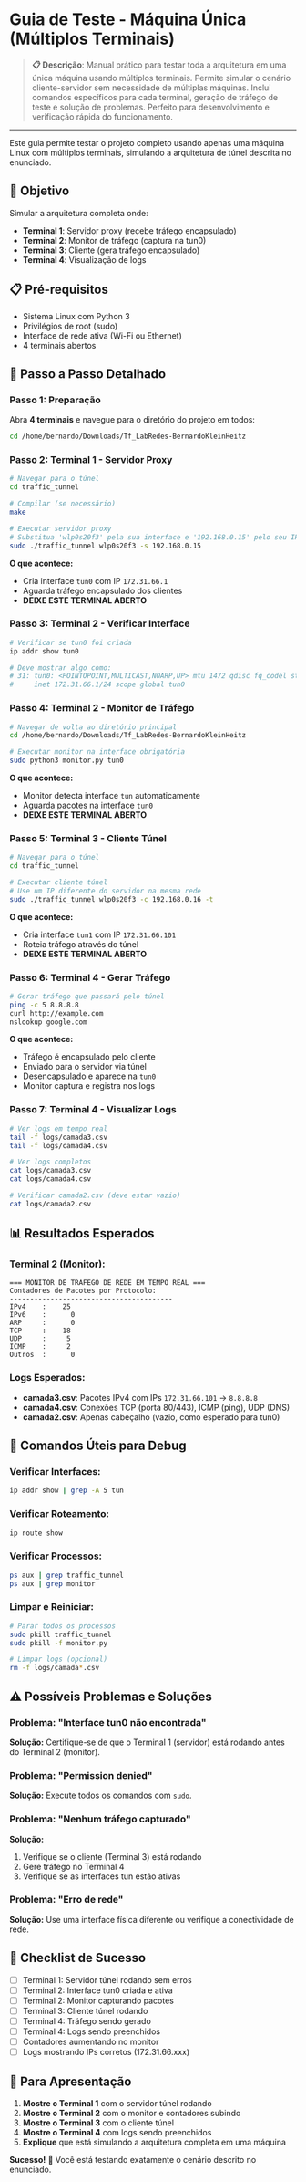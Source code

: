 # Guia de Teste - Máquina Única (Múltiplos Terminais)

> **📋 Descrição**: Manual prático para testar toda a arquitetura em uma única máquina usando múltiplos terminais. Permite simular o cenário cliente-servidor sem necessidade de múltiplas máquinas. Inclui comandos específicos para cada terminal, geração de tráfego de teste e solução de problemas. Perfeito para desenvolvimento e verificação rápida do funcionamento.

---

Este guia permite testar o projeto completo usando apenas uma máquina Linux com múltiplos terminais, simulando a arquitetura de túnel descrita no enunciado.

## 🎯 **Objetivo**
Simular a arquitetura completa onde:
- **Terminal 1**: Servidor proxy (recebe tráfego encapsulado)
- **Terminal 2**: Monitor de tráfego (captura na tun0)
- **Terminal 3**: Cliente (gera tráfego encapsulado)
- **Terminal 4**: Visualização de logs

## 📋 **Pré-requisitos**
- Sistema Linux com Python 3
- Privilégios de root (sudo)
- Interface de rede ativa (Wi-Fi ou Ethernet)
- 4 terminais abertos

## 🚀 **Passo a Passo Detalhado**

### **Passo 1: Preparação**
Abra **4 terminais** e navegue para o diretório do projeto em todos:
```bash
cd /home/bernardo/Downloads/Tf_LabRedes-BernardoKleinHeitz
```

### **Passo 2: Terminal 1 - Servidor Proxy**
```bash
# Navegar para o túnel
cd traffic_tunnel

# Compilar (se necessário)
make

# Executar servidor proxy
# Substitua 'wlp0s20f3' pela sua interface e '192.168.0.15' pelo seu IP
sudo ./traffic_tunnel wlp0s20f3 -s 192.168.0.15
```

**O que acontece:**
- Cria interface `tun0` com IP `172.31.66.1`
- Aguarda tráfego encapsulado dos clientes
- **DEIXE ESTE TERMINAL ABERTO**

### **Passo 3: Terminal 2 - Verificar Interface**
```bash
# Verificar se tun0 foi criada
ip addr show tun0

# Deve mostrar algo como:
# 31: tun0: <POINTOPOINT,MULTICAST,NOARP,UP> mtu 1472 qdisc fq_codel state UNKNOWN
#     inet 172.31.66.1/24 scope global tun0
```

### **Passo 4: Terminal 2 - Monitor de Tráfego**
```bash
# Navegar de volta ao diretório principal
cd /home/bernardo/Downloads/Tf_LabRedes-BernardoKleinHeitz

# Executar monitor na interface obrigatória
sudo python3 monitor.py tun0
```

**O que acontece:**
- Monitor detecta interface `tun` automaticamente
- Aguarda pacotes na interface `tun0`
- **DEIXE ESTE TERMINAL ABERTO**

### **Passo 5: Terminal 3 - Cliente Túnel**
```bash
# Navegar para o túnel
cd traffic_tunnel

# Executar cliente túnel
# Use um IP diferente do servidor na mesma rede
sudo ./traffic_tunnel wlp0s20f3 -c 192.168.0.16 -t
```

**O que acontece:**
- Cria interface `tun1` com IP `172.31.66.101`
- Roteia tráfego através do túnel
- **DEIXE ESTE TERMINAL ABERTO**

### **Passo 6: Terminal 4 - Gerar Tráfego**
```bash
# Gerar tráfego que passará pelo túnel
ping -c 5 8.8.8.8
curl http://example.com
nslookup google.com
```

**O que acontece:**
- Tráfego é encapsulado pelo cliente
- Enviado para o servidor via túnel
- Desencapsulado e aparece na `tun0`
- Monitor captura e registra nos logs

### **Passo 7: Terminal 4 - Visualizar Logs**
```bash
# Ver logs em tempo real
tail -f logs/camada3.csv
tail -f logs/camada4.csv

# Ver logs completos
cat logs/camada3.csv
cat logs/camada4.csv

# Verificar camada2.csv (deve estar vazio)
cat logs/camada2.csv
```

## 📊 **Resultados Esperados**

### **Terminal 2 (Monitor):**
```
=== MONITOR DE TRÁFEGO DE REDE EM TEMPO REAL ===
Contadores de Pacotes por Protocolo:
----------------------------------------
IPv4    :    25
IPv6    :      0
ARP     :      0
TCP     :    18
UDP     :     5
ICMP    :     2
Outros  :      0
```

### **Logs Esperados:**
- **camada3.csv**: Pacotes IPv4 com IPs `172.31.66.101` → `8.8.8.8`
- **camada4.csv**: Conexões TCP (porta 80/443), ICMP (ping), UDP (DNS)
- **camada2.csv**: Apenas cabeçalho (vazio, como esperado para tun0)

## 🔧 **Comandos Úteis para Debug**

### **Verificar Interfaces:**
```bash
ip addr show | grep -A 5 tun
```

### **Verificar Roteamento:**
```bash
ip route show
```

### **Verificar Processos:**
```bash
ps aux | grep traffic_tunnel
ps aux | grep monitor
```

### **Limpar e Reiniciar:**
```bash
# Parar todos os processos
sudo pkill traffic_tunnel
sudo pkill -f monitor.py

# Limpar logs (opcional)
rm -f logs/camada*.csv
```

## ⚠️ **Possíveis Problemas e Soluções**

### **Problema: "Interface tun0 não encontrada"**
**Solução:** Certifique-se de que o Terminal 1 (servidor) está rodando antes do Terminal 2 (monitor).

### **Problema: "Permission denied"**
**Solução:** Execute todos os comandos com `sudo`.

### **Problema: "Nenhum tráfego capturado"**
**Solução:** 
1. Verifique se o cliente (Terminal 3) está rodando
2. Gere tráfego no Terminal 4
3. Verifique se as interfaces tun estão ativas

### **Problema: "Erro de rede"**
**Solução:** Use uma interface física diferente ou verifique a conectividade de rede.

## 🎯 **Checklist de Sucesso**

- [ ] Terminal 1: Servidor túnel rodando sem erros
- [ ] Terminal 2: Interface tun0 criada e ativa
- [ ] Terminal 2: Monitor capturando pacotes
- [ ] Terminal 3: Cliente túnel rodando
- [ ] Terminal 4: Tráfego sendo gerado
- [ ] Terminal 4: Logs sendo preenchidos
- [ ] Contadores aumentando no monitor
- [ ] Logs mostrando IPs corretos (172.31.66.xxx)

## 📸 **Para Apresentação**

1. **Mostre o Terminal 1** com o servidor túnel rodando
2. **Mostre o Terminal 2** com o monitor e contadores subindo
3. **Mostre o Terminal 3** com o cliente túnel
4. **Mostre o Terminal 4** com logs sendo preenchidos
5. **Explique** que está simulando a arquitetura completa em uma máquina

**Sucesso!** 🎉 Você está testando exatamente o cenário descrito no enunciado.
 